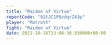 ```yaml
---
title: "Maiden of Virtue"
reportCode: "92tJC1P8zdqrZ43p"
player: "Matroth"
fight: "Maiden of Virtue"
date: 2021-10-16T13:08:36.936000+00:00
---
```

